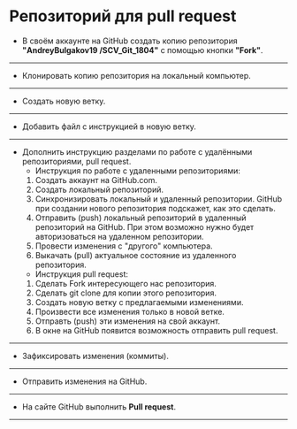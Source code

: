 # Репозиторий для **pull request**
* В своём аккаунте на GitHub создать копию репозитория **"AndreyBulgakov19
/SCV_Git_1804"** с помощью кнопки **"Fork"**.
---
* Клонировать копию репозитория на локальный компьютер.
---
* Создать новую ветку.
---
* Добавить файл с инструкцией в новую ветку.
---
* Дополнить инструкцию разделами по работе с удалёнными репозиториями, pull request.
   *  Инструкция по работе с удаленными репозиториями:
   1. Создать аккаунт на GitHub.com.
   2. Создать локальный репозиторий.
   3. Синхронизировать локальный и удаленный репозитории. GitHub при создании нового репозитория подскажет, как это сделать.
   4. Отправить (push) локальный репозиторий в удаленный репозиторий на GitHub. При этом возможно нужно будет авторизоваться на удаленном репозитории.
   5. Провести изменения с "другого" компьютера.
   6. Выкачать (pull) актуальное состояние из удаленного репозитория.
   * Инструкция pull request:
   1. Сделать Fork интересующего нас репозитория.
   2. Сделать git clone для копии этого репозитория.
   3. Создать новую ветку с предлагаемыми изменениями.
   4. Произвести все изменения только в новой ветке.  
   5. Отправть (push) эти изменения на свой аккаунт.
   6. В окне на GitHub появится возможность отправить pull request.  
---
* Зафиксировать изменения (коммиты).
---
* Отправить изменения на GitHub.
---
* На сайте GitHub выполнить **Pull request**.
---
